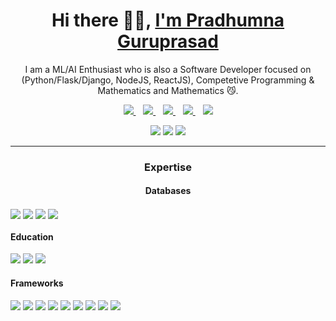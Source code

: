<p align="center">
  <h1 align='center'>Hi there 👋🏻, <a href="https://theghoul27.github.io/PortfolioSimple/">I'm Pradhumna Guruprasad</a></h1>
  <p align="center"> I am a ML/AI Enthusiast who is also a Software Developer focused on (Python/Flask/Django, NodeJS, ReactJS), Competetive Programming & Mathematics and Mathematics 😼.</p>
</p>

<p align='center'>
<a href="https://wa.me/9035453910" target="_blank">
  <img src="https://img.shields.io/badge/WHATSAPP-%2325D366.svg?&style=for-the-badge&logo=whatsapp&logoColor=white" />
</a>&nbsp;&nbsp;
<a href="https://twitter.com/PradhumnaGP" target="_blank">
  <img src="https://img.shields.io/badge/twitter-%231DA1F2.svg?&style=for-the-badge&logo=twitter&logoColor=white" />
</a>&nbsp;&nbsp;
<a href="https://www.linkedin.com/in/pradhumnaguruprasad/" target="_blank">
  <img src="https://img.shields.io/badge/linkedin-%230077B5.svg?&style=for-the-badge&logo=linkedin&logoColor=white" />
</a>&nbsp;&nbsp;
<a href="mailto:guruprasadpradhumna@gmail.com" target="_blank">
  <img src="https://img.shields.io/badge/email me-%23D14836.svg?&style=for-the-badge&logo=gmail&logoColor=white" />
</a>&nbsp;&nbsp;
  <img src="https://gpvc.arturio.dev/TheGhoul27" />
  
  <p align = "center">
  <img src = "https://github-readme-stats.vercel.app/api?username=TheGhoul27&show_icons=true&theme=tokyonight&line_height=27">
  <img src = "https://github-readme-stats.vercel.app/api/top-langs/?username=TheGhoul27&theme=tokyonight">
  <img src = "https://github-readme-streak-stats.herokuapp.com/?user=TheGhoul27&theme=tokyonight">
  </p>

---

</p>

<p align="center">
<h3 align="center">Expertise</h3>
<h4 align="center">Databases</h4>
<img align="center" src = "https://img.shields.io/badge/MySQL-005C84?style=for-the-badge&logo=mysql&logoColor=white">
<img align="center" src = "https://img.shields.io/badge/SQLite-07405E?style=for-the-badge&logo=sqlite&logoColor=white">
<img align="center" src = "https://img.shields.io/badge/MongoDB-4EA94B?style=for-the-badge&logo=mongodb&logoColor=white">
<img align="center" src = "https://img.shields.io/badge/PostgreSQL-316192?style=for-the-badge&logo=postgresql&logoColor=white">
</br>

<h4>Education</h4>
<img src = "https://img.shields.io/badge/Coursera-0056D2?style=for-the-badge&logo=Coursera&logoColor=white">
<img src = "https://img.shields.io/badge/Udemy-EC5252?style=for-the-badge&logo=Udemy&logoColor=white">
<img src = "https://img.shields.io/badge/Exercism-009CAB?style=for-the-badge&logo=exercism&logoColor=white">
</br>

<h4>Frameworks</h4>
<img src = "https://img.shields.io/badge/Babel-F9DC3E?style=for-the-badge&logo=babel&logoColor=white">
<img src = "https://img.shields.io/badge/Bootstrap-563D7C?style=for-the-badge&logo=bootstrap&logoColor=white">
<img src = "https://img.shields.io/badge/Django-092E20?style=for-the-badge&logo=django&logoColor=green">
<img src = "https://img.shields.io/badge/django%20rest-ff1709?style=for-the-badge&logo=django&logoColor=white">
<img src = "https://img.shields.io/badge/Electron-2B2E3A?style=for-the-badge&logo=electron&logoColor=9FEAF9">
<img src = "https://img.shields.io/badge/Flask-000000?style=for-the-badge&logo=flask&logoColor=white">
<img src = "https://img.shields.io/badge/Markdown-000000?style=for-the-badge&logo=markdown&logoColor=white">
<img src = "https://img.shields.io/badge/npm-CB3837?style=for-the-badge&logo=npm&logoColor=white">
<img src = "	https://img.shields.io/badge/React-20232A?style=for-the-badge&logo=react&logoColor=61DAFB">
</br>

<!--h4></!--h4>
<img src = "">
</p-->
